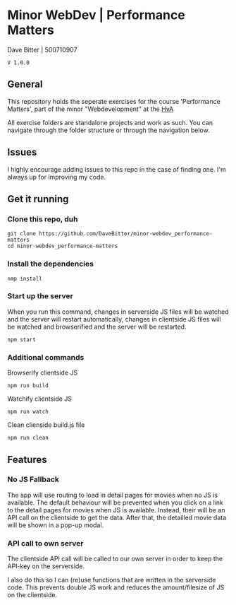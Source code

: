 # Minor WebDev | Performance Matters
Dave Bitter | 500710907

    V 1.0.0

## General
This repository holds the seperate exercises for the course 'Performance Matters', part of the minor "Webdevelopment" at the [HvA](http://www.hva.nl/)

All exercise folders are standalone projects and work as such. You can navigate through the folder structure or through the navigation below.

## Issues
I highly encourage adding issues to this repo in the case of finding one. I'm always up for improving my code.

## Get it running
### Clone this repo, duh
    git clone https://github.com/DaveBitter/minor-webdev_performance-matters
    cd minor-webdev_performance-matters

### Install the dependencies
    nmp install

### Start up the server
When you run this command, changes in serverside JS files will be watched and the server will restart automatically, changes in clientside JS files will be watched and browserified and the server will be restarted.

    npm start

### Additional commands
Browserify clientside JS

    npm run build

Watchify clientside JS

    npm run watch

Clean clienside build.js file

    npm run clean

## Features
### No JS Fallback
The app will use routing to load in detail pages for movies when no JS is available. The default behaviour will be prevented when you click on a link to the detail pages for movies when JS is available. Instead, their will be an API call on the clientside to get the data. After that, the detailled movie data will be shown in a pop-up modal.

### API call to own server
The clientside API call will be called to our own server in order to keep the API-key on the serverside. 

I also do this so I can (re)use functions that are written in the serverside code. This prevents double JS work and reduces the amount/filesize of JS on the clientside.
